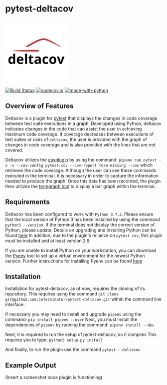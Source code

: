 # pytest-deltacov

![logo](.github/Logo.png "pytest-deltacov")

[![Build Status](https://api.travis-ci.com/inTestiGator/pytest-deltacov.svg?branch=master)](https://travis-ci.com/inTestiGator/pytest-deltacov)
[![codecov.io](http://codecov.io/github/inTestiGator/pytest-deltacov/coverage.svg?branch=master)](http://codecov.io/github/inTestiGator/pytest-deltacov?branch=master)
[![made-with-python](https://img.shields.io/badge/Made%20with-Python-orange.svg)](https://www.python.org/)

## Overview of Features

Deltacov is a plugin for [pytest](https://github.com/pytest-dev) that displays
the changes in code coverage between test suite executions in a graph. Developed
using Python, deltacov indicates changes in the code that can assist the user
in achieving maximum code coverage. If coverage decreases between executions of
test suites or uses of `deltacov`, the user is provided with the graph of changes
in code coverage and is also provided with the lines that are not covered.

Deltacov utilizes the [covplugin](https://pypi.org/project/pytest-cov/)
by using the command:
`pipenv run pytest -x -s --cov-config pytest.cov --cov-report term-missing --cov`
which retrieves the code coverage. Although the user can see
these commands executed in the terminal, it is necessary in order to capture the
information needed to produce the graph. Once this data has been recorded, the
plugin then utilizes the [termgraph tool](https://github.com/mkaz/termgraph) to
display a bar graph within the terminal.

## Requirements

Deltacov has been configured to work with `Python 3.7.2`. Please ensure that the
local version of Python 3 has been installed by using the command `python3 --version`.
If the terminal does not display the correct version of Python, please update. Details
on upgrading and installing Python can be found [here](https://www.python.org/downloads/)
In addition, due to the plugin's reliance on `pytest cov`, this plugin must be installed
and at least version 2.6.

If you are unable to install Python on your workstation, you can download
the [Pyenv](https://github.com/pyenv/pyenv) tool to set up a virtual environment
for the newest Python version. Further instructions for installing Pyenv can be
found [here](https://github.com/pyenv/pyenv-installer)

## Installation

Installation for pytest-deltacov, as of now, requires the cloning of its repository.
This requires using the command `git clone git@github.com:inTestiGator/pytest-deltacov.git`
within the command line interface.

If necessary you may need to install and upgrade `pipenv` using the command:
`pip install pipenv --user`
Next, you must install the dependencies of `pipenv` by running the command:
`pipenv install --dev`

Next, it is required to run the setup of pytest-deltacov, so it compiles
This requires you to type: `python3 setup.py install`

And finally, to run the plugin use the command `pytest --deltacov`

## Example Output

(Insert a screenshot once plugin is functioning)
